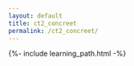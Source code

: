 ```yaml
---
layout: default
title: ct2_concreet
permalink: /ct2_concreet/
---
```


{%- include learning_path.html -%}
